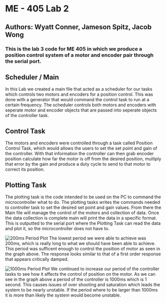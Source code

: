 # ME - 405 Lab 2
## Authors: Wyatt Conner, Jameson Spitz, Jacob Wong
### This is the lab 3 code for ME 405 in which we produce a position control system of a motor and encoder pair through the serial port.
 
## Scheduler / Main
In this Lab we created a main file that acted as a scheduler for our tasks
which controls two motors and encoders for a position control. This was done
with a generator that would command the control task to run at a certain
frequency. The scheduler controls both motors and encoders with seperate motor and
encoder objects that are passed into seperate objects of the controller task. 

## Control Task
The motors and encoders were controlled through a task called Position Control Task, which
would allows the users to set the set point and gain of the controller. With
that information the controller can then grab encoder position calculate how
far the motor is off from the desired position, multiply that error by the
gain and produce a duty cycle to send to that motor to correct its position.

## Plotting Task
The plotting task is the code intended to be used on the PC to command the
microcontroller what to do. The plotting tasks writes the commands needed to
controller task to set the desired set point and gain values. From there the 
Main file will manage the control of the motors and collection of data.
Once the data collection is complete main will print the data in a specific format.
This is outputted to the serial port where the Plotting Task can read the
data and plot it, so the microcontroller does not have to. 

![200ms Period Plot](/plts/MotorResponse200ms.png)
The lowest period we were able to achieve was 200ms, which is really long
to what we should have been able to achieve. This period was sufficent enough
to control the position of motor as seen in the graph above. The response looks
similar to that of a first order response that appears critically damped. 

![1000ms Period Plot](/plts/MotorResponse1000ms.png)
We continued to increase our period of the controller tasks to see how it affects
the control of position on the motor. As we can see in the graph above a
period of the controller is 1000ms which is 1 second. This causes issues
of over shooting and saturation which leads the system to be nearly unstable.
If the period where to be larger than 1000ms it is more than likely the system
would become unstable. 